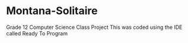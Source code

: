 # Montana-Solitaire
Grade 12 Computer Science Class Project
This was coded using the IDE called Ready To Program
